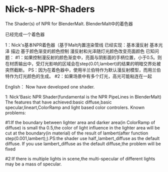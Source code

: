 # Nick-s-NPR-Shaders
The Shader(s) of NPR for BlenderMalt.
BlenderMalt中的着色器

已经完成一个着色器

1：Nick's基本NPR着色器（基于Malt内置渲染管线
已经实现：基本漫反射 基本光泽 描边 基于颜色渐变的颜色控制 漫反射和光泽随灯光颜色改变亮面颜色
已知问题：
#1：如果控制漫反射的颜色渐变中，亮面与阴影面的手柄位置，小于0.5。则在材质输出中，受灯光影响的区域会在step(0.01,lambert)的结果的明暗交界处被突然截断。 PS：因为在着色器中，使用半兰伯特作为默认漫反射模型，而用兰伯特作为灯光颜色的生成。
#2：如果场景中有多个灯光，高光可能粘连在一起



English：
Now have developed one shader.

1: Nick'Basic NPR Shader(fundamental is the NPR PipeLines in BlenderMalt)
The features that have achieved:basic diffuse,basic specular,lineart,ColorRamp and light based color controlers.
Known problems: 

#1:If the boundary between lighter area and darker area(in ColorRamp of diffuse) is small tha
0.5,the color of light influence in the lighter area will be cut at the boundary(in material) of the result of lambert(after function  step(0.001,lambert);).PS:the shader use half_lambert_diffuse as the default diffuse. If you use lambert_diffuse as the default diffuse,the problem will be fixed

#2:If there is multiple lights in scene,the multi-specular of different lights may be a mass of specular.
